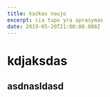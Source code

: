 ```yaml
---
title: kazkas naujo
excerpt: cia tupo yra aprasymas
date: 2019-05-20T21:00:00.000Z
---
```

# kdjaksdas
## asdnasldasd
